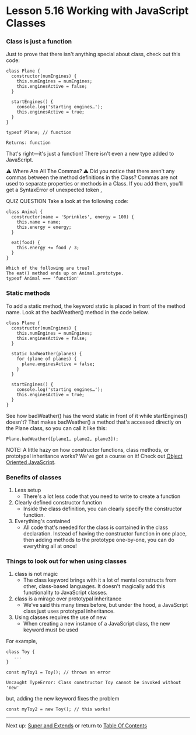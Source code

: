 # Lesson 5.16 Working with JavaScript Classes

### Class is just a function
Just to prove that there isn't anything special about class, check out this code:
```
class Plane {
  constructor(numEngines) {
    this.numEngines = numEngines;
    this.enginesActive = false;
  }

  startEngines() {
    console.log('starting engines…');
    this.enginesActive = true;
  }
}

typeof Plane; // function
```
    Returns: function

That's right—it's just a function! There isn't even a new type added to JavaScript.

⚠️ Where Are All The Commas? ⚠️
Did you notice that there aren't any commas between the method definitions in the Class? Commas are not used to separate properties or methods in a Class. If you add them, you'll get a SyntaxError of unexpected token ,

QUIZ QUESTION
Take a look at the following code:
```
class Animal {
  constructor(name = 'Sprinkles', energy = 100) {
    this.name = name;
    this.energy = energy;
  }

  eat(food) {
    this.energy += food / 3;
  }
}
```
    Which of the following are true?
    The eat() method ends up on Animal.prototype.
    typeof Animal === 'function'


### Static methods
To add a static method, the keyword static is placed in front of the method name. Look at the badWeather() method in the code below.
```
class Plane {
  constructor(numEngines) {
    this.numEngines = numEngines;
    this.enginesActive = false;
  }

  static badWeather(planes) {
    for (plane of planes) {
      plane.enginesActive = false;
    }
  }

  startEngines() {
    console.log('starting engines…');
    this.enginesActive = true;
  }
}
```
See how badWeather() has the word static in front of it while startEngines() doesn't? That makes badWeather() a method that's accessed directly on the Plane class, so you can call it like this:
```
Plane.badWeather([plane1, plane2, plane3]);
```

NOTE: A little hazy on how constructor functions, class methods, or prototypal inheritance works? We've got a course on it! Check out [Object Oriented JavaScript](https://www.udacity.com/course/object-oriented-javascript--ud015).

### Benefits of classes
1. Less setup
    - There's a lot less code that you need to write to create a function
2. Clearly defined constructor function
    - Inside the class definition, you can clearly specify the constructor function.
3. Everything's contained
    - All code that's needed for the class is contained in the class declaration. Instead of having the constructor function in one place, then adding methods to the prototype one-by-one, you can do everything all at once!

### Things to look out for when using classes
1. class is not magic
    - The class keyword brings with it a lot of mental constructs from other, class-based languages. It doesn't magically add this functionality to JavaScript classes.
2. class is a mirage over prototypal inheritance
    - We've said this many times before, but under the hood, a JavaScript class just uses prototypal inheritance.
3. Using classes requires the use of new
    - When creating a new instance of a JavaScript class, the new keyword must be used

For example,
```
class Toy {
   ...
}

const myToy1 = Toy(); // throws an error
```
    Uncaught TypeError: Class constructor Toy cannot be invoked without 'new'

but, adding the new keyword fixes the problem
```
const myToy2 = new Toy(); // this works!
```
- - -
Next up: [Super and Extends](ND024_Part3_Lesson05_17.md) or return to [Table Of Contents](./ND024_TableOfContents.md)
